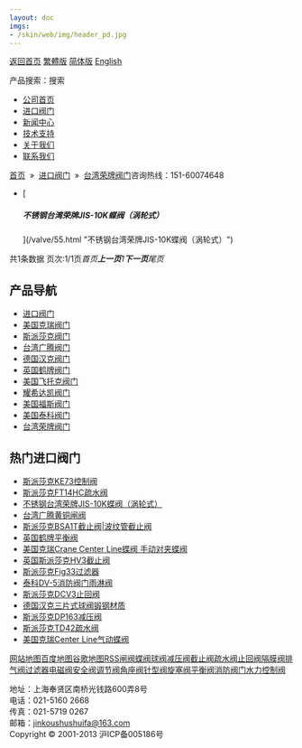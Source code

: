 ```yaml
---
layout: doc
imgs:
- /skin/web/img/header_pd.jpg
---
```


[返回首页](/ 'home') [繁體版](#) [简体版](/ '切换到简体中文版') [English](#)

产品搜索：搜索

- [公司首页](/ '公司首页')
- [进口阀门](#)
- [新闻中心](#)
- [技术支持](#)
- [关于我们](#)
- [联系我们](#)

[首页](/)  »  [进口阀门](#)  »  [台湾荣牌阀门](#)咨询热线：151-60074648

- [

  ##### 不锈钢台湾荣牌JIS-10K蝶阀（涡轮式）

  ](/valve/55.html "不锈钢台湾荣牌JIS-10K蝶阀（涡轮式）")

共1条数据 页次:1/1页*首页**上一页**1**下一页**尾页*

## 产品导航

- [进口阀门](#)
- [美国克瑞阀门](#)
- [斯派莎克阀门](#)
- [台湾广腾阀门](#)
- [德国汉克阀门](#)
- [英国鹤牌阀门](#)
- [美国飞托克阀门](#)
- [耀希达凯阀门](#)
- [美国福斯阀门](#)
- [美国泰科阀门](#)
- [台湾荣牌阀门](#)

## 热门进口阀门

- [斯派莎克KE73控制阀](#)
- [斯派莎克FT14HC疏水阀](#)
- [不锈钢台湾荣牌JIS-10K蝶阀（涡轮式）](/valve/55.html '不锈钢台湾荣牌JIS-10K蝶阀（涡轮式）')
- [台湾广腾黄铜闸阀](#)
- [斯派莎克BSA1T截止阀|波纹管截止阀](#)
- [英国鹤牌平衡阀](#)
- [美国克瑞Crane Center Line蝶阀 手动对夹蝶阀](#)
- [英国斯派莎克HV3截止阀](#)
- [斯派莎克Fig33过滤器](#)
- [泰科DV-5消防阀门雨淋阀](/valve/54.html '泰科DV-5消防阀门雨淋阀')
- [斯派莎克DCV3止回阀](#)
- [德国汉克三片式球阀锻钢材质](/valve/49.html '德国汉克三片式球阀锻钢材质')
- [斯派莎克DP163减压阀](#)
- [斯派莎克TD42疏水阀](#)
- [美国克瑞Center Line气动蝶阀](/valve/44.html '美国克瑞Center Line气动蝶阀')

[网站地图](#)[百度地图](/baidu.xml)[谷歌地图](/google.xml)[RSS](/rss.xml)[闸阀](#)[蝶阀](#)[球阀](#)[减压阀](#)[截止阀](#)[疏水阀](#)[止回阀](#)[隔膜阀](#)[排气阀](#)[过滤器](#)[电磁阀](#)[安全阀](#)[调节阀](#)[角座阀](#)[针型阀](#)[旋塞阀](#)[平衡阀](#)[消防阀门](#)[水力控制阀](#)

地址：上海奉贤区南桥光钱路600弄8号  
电话：021-5160 2668  
传真：021-5719 0267  
邮箱：jinkoushushuifa@163.com  
Copyright © 2001-2013 沪ICP备005186号
